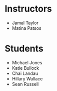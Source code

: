 # Instructors

- Jamal Taylor
- Matina Patsos

# Students

- Michael Jones
- Katie Bullock
- Chai Landau
- Hillary Wallace
- Sean Russell
